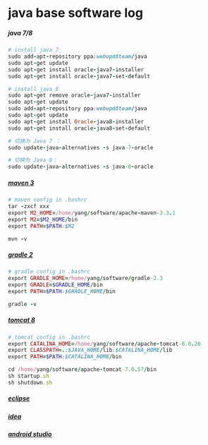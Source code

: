 # java base software log

##### java 7/8

```ruby
# install java 7
sudo add-apt-repository ppa:webupd8team/java
sudo apt-get update
sudo apt-get install oracle-java7-installer
sudo apt-get install oracle-java7-set-default

# install java 8
sudo apt-get remove oracle-java7-installer
sudo apt-get update
sudo add-apt-repository ppa:webupd8team/java
sudo apt-get update
sudo apt-get install Oracle-java8-installer
sudo apt-get install oracle-java8-set-default

# 切换为 Java 7 ：
sudo update-java-alternatives -s java-7-oracle

# 切换为 Java 8：
sudo update-java-alternatives -s java-8-oracle
```

##### [maven 3](http://maven.apache.org/)

```ruby
# maven config in .bashrc
tar -zxcf xxx
export M2_HOME=/home/yang/software/apache-maven-3.3.1
export M2=$M2_HOME/bin
export PATH=$PATH:$M2

mvn -v
```

##### [gradle 2](http://www.gradle.org/)

```ruby
# gradle config in .bashrc
export GRADLE_HOME=/home/yang/software/gradle-2.3
export GRADLE=$GRADLE_HOME/bin
export PATH=$PATH:$GRADLE_HOME/bin

gradle -v
```

##### [tomcat 8](http://tomcat.apache.org/)

```ruby
# tomcat config in .bashrc
export CATALINA_HOME=/home/yang/software/apache-tomcat-8.0.20
export CLASSPATH=.:$JAVA_HOME/lib:$CATALINA_HOME/lib
export PATH=$PATH:$CATALINA_HOME/bin

cd /home/yang/software/apache-tomcat-7.0.57/bin
sh startup.sh
sh shutdown.sh
```

##### [eclipse](http://www.eclipse.org/downloads/)

##### [idea](http://www.jetbrains.com/idea/)

##### [android studio]()
